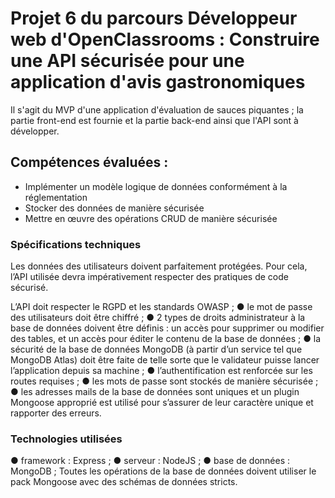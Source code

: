 # Projet 6 du parcours Développeur web d'OpenClassrooms : Construire une API sécurisée pour une application d'avis gastronomiques

Il s'agit du MVP d'une application d'évaluation de sauces piquantes ; la partie front-end est fournie et la partie back-end ainsi que l'API sont à développer.


## Compétences évaluées :
- Implémenter un modèle logique de données conformément à la réglementation
- Stocker des données de manière sécurisée
- Mettre en œuvre des opérations CRUD de manière sécurisée

### Spécifications techniques

Les données des utilisateurs doivent parfaitement protégées.
Pour cela, l’API utilisée devra impérativement respecter des pratiques de code sécurisé.

L’API doit respecter le RGPD et les standards OWASP ;
● le mot de passe des utilisateurs doit être chiffré ;
● 2 types de droits administrateur à la base de données doivent être définis : un accès
pour supprimer ou modifier des tables, et un accès pour éditer le contenu de la base
de données ;
● la sécurité de la base de données MongoDB (à partir d’un service tel que MongoDB
Atlas) doit être faite de telle sorte que le validateur puisse lancer l’application depuis
sa machine ;
● l’authentification est renforcée sur les routes requises ;
● les mots de passe sont stockés de manière sécurisée ;
● les adresses mails de la base de données sont uniques et un plugin Mongoose
approprié est utilisé pour s’assurer de leur caractère unique et rapporter des erreurs.

### Technologies utilisées 

● framework : Express ;
● serveur : NodeJS ;
● base de données : MongoDB ;
Toutes les opérations de la base de données doivent utiliser le pack Mongoose avec
des schémas de données stricts.


